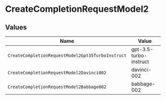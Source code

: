 # CreateCompletionRequestModel2


## Values

| Name                                              | Value                                             |
| ------------------------------------------------- | ------------------------------------------------- |
| `CreateCompletionRequestModel2Gpt35TurboInstruct` | gpt-3.5-turbo-instruct                            |
| `CreateCompletionRequestModel2Davinci002`         | davinci-002                                       |
| `CreateCompletionRequestModel2Babbage002`         | babbage-002                                       |